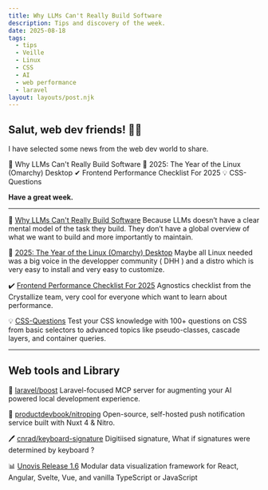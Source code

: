 ```yaml
---
title: Why LLMs Can't Really Build Software
description: Tips and discovery of the week.
date: 2025-08-18
tags:
  - tips
  - Veille
  - Linux
  - CSS
  - AI
  - web performance
  - laravel
layout: layouts/post.njk
---
```


## Salut, web dev friends! 🧑‍💻

I have selected some news  from the web dev world to share.

🤔 Why LLMs Can't Really Build Software
🐧 2025: The Year of the Linux (Omarchy) Desktop
✔ Frontend Performance Checklist For 2025
💡 CSS-Questions

**Have a great week.**

___

🤔 [Why LLMs Can't Really Build Software](https://zed.dev/blog/why-llms-cant-build-software)
Because LLMs doesn’t have a clear mental model of the task they build. They don’t have a global overview of what we want to build and more importantly to maintain.

🐧 [2025: The Year of the Linux \(Omarchy\) Desktop](https://missioncontrol.uk.com/2025-the-year-of-the-linux-omarchy-desktop/)
Maybe all Linux needed was a big voice in the developper community ( DHH ) and a distro which is very easy to install and very easy to customize.

✔️ [Frontend Performance Checklist For 2025](https://crystallize.com/blog/frontend-performance-checklist)
Agnostics checklist from the Crystallize team, very cool for everyone which want to learn about performance.

💡 [CSS-Questions](https://css-questions.com/)
Test your CSS knowledge with 100+ questions on CSS from basic selectors to advanced topics like pseudo-classes, cascade layers, and container queries.

___

## Web tools and Library

👀 [laravel/boost](https://github.com/laravel/boost)
Laravel-focused MCP server for augmenting your AI powered local development experience.

🔔 [productdevbook/nitroping](https://github.com/productdevbook/nitroping)
Open-source, self-hosted push notification service built with Nuxt 4 & Nitro.

🖊️ [cnrad/keyboard-signature](https://github.com/cnrad/keyboard-signature)
Digitiised signature, What if signatures were determined by keyboard ?

📊 [Unovis Release 1.6](https://unovis.dev/releases/1.6/)
Modular data visualization framework for React, Angular, Svelte, Vue, and vanilla TypeScript or JavaScript

